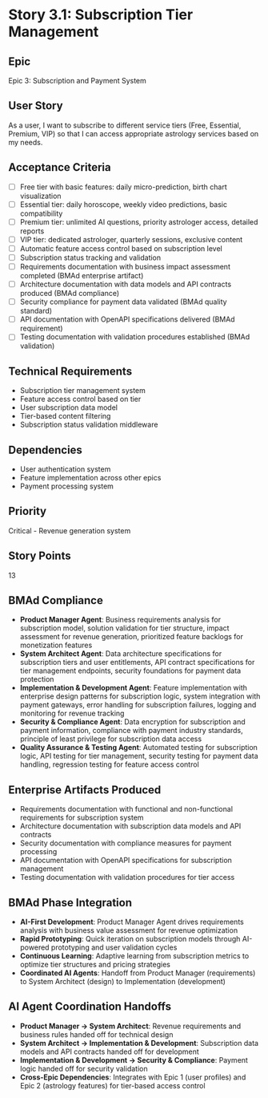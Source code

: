 # Story 3.1: Subscription Tier Management

## Epic

Epic 3: Subscription and Payment System

## User Story

As a user, I want to subscribe to different service tiers (Free, Essential, Premium, VIP) so that I can access appropriate astrology services based on my needs.

## Acceptance Criteria

- [ ] Free tier with basic features: daily micro-prediction, birth chart visualization
- [ ] Essential tier: daily horoscope, weekly video predictions, basic compatibility
- [ ] Premium tier: unlimited AI questions, priority astrologer access, detailed reports
- [ ] VIP tier: dedicated astrologer, quarterly sessions, exclusive content
- [ ] Automatic feature access control based on subscription level
- [ ] Subscription status tracking and validation
- [ ] Requirements documentation with business impact assessment completed (BMAd enterprise artifact)
- [ ] Architecture documentation with data models and API contracts produced (BMAd compliance)
- [ ] Security compliance for payment data validated (BMAd quality standard)
- [ ] API documentation with OpenAPI specifications delivered (BMAd requirement)
- [ ] Testing documentation with validation procedures established (BMAd validation)

## Technical Requirements

- Subscription tier management system
- Feature access control based on tier
- User subscription data model
- Tier-based content filtering
- Subscription status validation middleware

## Dependencies

- User authentication system
- Feature implementation across other epics
- Payment processing system

## Priority

Critical - Revenue generation system

## Story Points

13

## BMAd Compliance

- **Product Manager Agent**: Business requirements analysis for subscription model, solution validation for tier structure, impact assessment for revenue generation, prioritized feature backlogs for monetization features
- **System Architect Agent**: Data architecture specifications for subscription tiers and user entitlements, API contract specifications for tier management endpoints, security foundations for payment data protection
- **Implementation & Development Agent**: Feature implementation with enterprise design patterns for subscription logic, system integration with payment gateways, error handling for subscription failures, logging and monitoring for revenue tracking
- **Security & Compliance Agent**: Data encryption for subscription and payment information, compliance with payment industry standards, principle of least privilege for subscription data access
- **Quality Assurance & Testing Agent**: Automated testing for subscription logic, API testing for tier management, security testing for payment data handling, regression testing for feature access control

## Enterprise Artifacts Produced

- Requirements documentation with functional and non-functional requirements for subscription system
- Architecture documentation with subscription data models and API contracts
- Security documentation with compliance measures for payment processing
- API documentation with OpenAPI specifications for subscription management
- Testing documentation with validation procedures for tier access

## BMAd Phase Integration

- **AI-First Development**: Product Manager Agent drives requirements analysis with business value assessment for revenue optimization
- **Rapid Prototyping**: Quick iteration on subscription models through AI-powered prototyping and user validation cycles
- **Continuous Learning**: Adaptive learning from subscription metrics to optimize tier structures and pricing strategies
- **Coordinated AI Agents**: Handoff from Product Manager (requirements) to System Architect (design) to Implementation (development)

## AI Agent Coordination Handoffs

- **Product Manager → System Architect**: Revenue requirements and business rules handed off for technical design
- **System Architect → Implementation & Development**: Subscription data models and API contracts handed off for development
- **Implementation & Development → Security & Compliance**: Payment logic handed off for security validation
- **Cross-Epic Dependencies**: Integrates with Epic 1 (user profiles) and Epic 2 (astrology features) for tier-based access control
